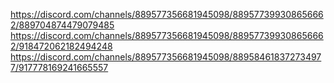 https://discord.com/channels/889577356681945098/889577399308656662/889704874479079485
https://discord.com/channels/889577356681945098/889577399308656662/918472062182494248
https://discord.com/channels/889577356681945098/889584618372734977/917778169241665557
